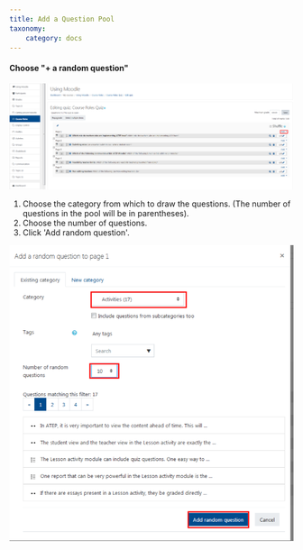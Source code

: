 ```yaml
---
title: Add a Question Pool
taxonomy:
    category: docs
---
```



#### Choose "+ a random question"

![](/assets/add-a-question-1.png)

1. Choose the category from which to draw the questions. \(The number of questions in the pool will be in parentheses\).
2. Choose the number of questions.
3. Click 'Add random question'.

![](/assets/add-a-question-2.png)
